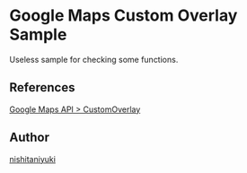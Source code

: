 # Google Maps Custom Overlay Sample

Useless sample for checking some functions.

## References

[Google Maps API > CustomOverlay](https://developers.google.com/maps/documentation/javascript/customoverlays)

## Author

[nishitaniyuki](https://github.com/nishitaniyuki)

